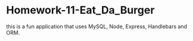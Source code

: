 # Homework-11-Eat_Da_Burger
this is a fun application that uses MySQL, Node, Express, Handlebars and ORM.
